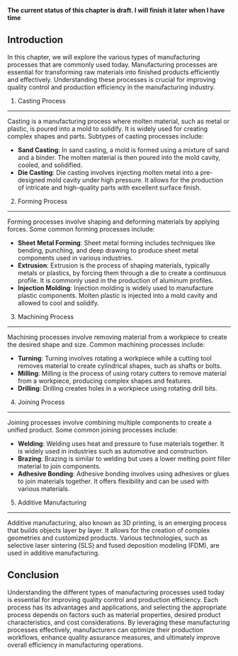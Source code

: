 **The current status of this chapter is draft. I will finish it later when I have time**

Introduction
------------

In this chapter, we will explore the various types of manufacturing processes that are commonly used today. Manufacturing processes are essential for transforming raw materials into finished products efficiently and effectively. Understanding these processes is crucial for improving quality control and production efficiency in the manufacturing industry.

1. Casting Process
------------------

Casting is a manufacturing process where molten material, such as metal or plastic, is poured into a mold to solidify. It is widely used for creating complex shapes and parts. Subtypes of casting processes include:

* **Sand Casting**: In sand casting, a mold is formed using a mixture of sand and a binder. The molten material is then poured into the mold cavity, cooled, and solidified.
* **Die Casting**: Die casting involves injecting molten metal into a pre-designed mold cavity under high pressure. It allows for the production of intricate and high-quality parts with excellent surface finish.

2. Forming Process
------------------

Forming processes involve shaping and deforming materials by applying forces. Some common forming processes include:

* **Sheet Metal Forming**: Sheet metal forming includes techniques like bending, punching, and deep drawing to produce sheet metal components used in various industries.
* **Extrusion**: Extrusion is the process of shaping materials, typically metals or plastics, by forcing them through a die to create a continuous profile. It is commonly used in the production of aluminum profiles.
* **Injection Molding**: Injection molding is widely used to manufacture plastic components. Molten plastic is injected into a mold cavity and allowed to cool and solidify.

3. Machining Process
--------------------

Machining processes involve removing material from a workpiece to create the desired shape and size. Common machining processes include:

* **Turning**: Turning involves rotating a workpiece while a cutting tool removes material to create cylindrical shapes, such as shafts or bolts.
* **Milling**: Milling is the process of using rotary cutters to remove material from a workpiece, producing complex shapes and features.
* **Drilling**: Drilling creates holes in a workpiece using rotating drill bits.

4. Joining Process
------------------

Joining processes involve combining multiple components to create a unified product. Some common joining processes include:

* **Welding**: Welding uses heat and pressure to fuse materials together. It is widely used in industries such as automotive and construction.
* **Brazing**: Brazing is similar to welding but uses a lower melting point filler material to join components.
* **Adhesive Bonding**: Adhesive bonding involves using adhesives or glues to join materials together. It offers flexibility and can be used with various materials.

5. Additive Manufacturing
-------------------------

Additive manufacturing, also known as 3D printing, is an emerging process that builds objects layer by layer. It allows for the creation of complex geometries and customized products. Various technologies, such as selective laser sintering (SLS) and fused deposition modeling (FDM), are used in additive manufacturing.

Conclusion
----------

Understanding the different types of manufacturing processes used today is essential for improving quality control and production efficiency. Each process has its advantages and applications, and selecting the appropriate process depends on factors such as material properties, desired product characteristics, and cost considerations. By leveraging these manufacturing processes effectively, manufacturers can optimize their production workflows, enhance quality assurance measures, and ultimately improve overall efficiency in manufacturing operations.
